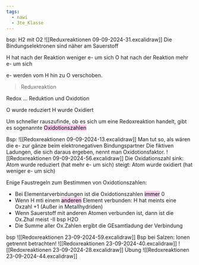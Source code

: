 ```yaml
---
tags:
  - nawi
  - 3te_Klasse
---
```

bsp: H2 mit O2
![[Reduxreaktionen 09-09-2024-31.excalidraw]]
Die Bindungselektronen sind näher am Sauerstoff

H hat nach der Reaktion weniger e- um sich
O hat nach der Reaktion mehr e- um sich

e- werden vom H hin zu O verschoben.
> Reduxreaktion

Redox ... Reduktion und Oxidotion

O wurde reduziert H wurde Oxidiert

Um schneller rauszufinde, ob es sich um eine Redoxreaktion handelt, gibt es sogenannte <mark style="background: #FFB8EBA6;">Oxidotionszahlen</mark> 

Bsp:
![[Redoxreaktionen 09-09-2024-13.excalidraw]]
Man tut so, als wären die e- zur gänze beim elektronegativen Bindungspartner
Die fiktiven Ladungen, die sich daraus ergeben, nennt man Oxidotionsfaktor.
![[Redoxreaktionen 09-09-2024-56.excalidraw]]
Die Oxidationszahl sink: Atom wurde reduziert (hat mehr e- um sich)
steigt: Atom wurde oxidiert (hat weniger e- um sich)

Enige Faustregeln zum Bestimmen von Oxidotionszahlen:
- Bei Elementarverbindungen ist die Oxidotionszahlen <mark style="background: #FFB8EBA6;">immer</mark> 0
- Wenn H mti einem <mark style="background: #FFB8EBA6;">anderen</mark> Element verbunden: H hat meints eine Oxzahl +1 (Außer in Metallhydriden)
- Wenn Sauerstoff mit anderen Atomen verbunden ist, dann ist die Ox.Zhal meist -II bsp H2O
- Die Summe aller Ox.Zahlen ergibt die GEsamtladung der Verbindung

bsp
![[Redoxreaktionen 23-09-2024-59.excalidraw]]
Bsp bei Salzen: Ionen getrennt betrachten!
![[Redoxreaktionen 23-09-2024-40.excalidraw]]
![[Redoxreaktionen 23-09-2024-28.excalidraw]]
Übung 
![[Redoxreaktionen 23-09-2024-44.excalidraw]]
